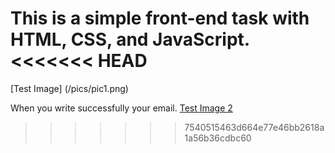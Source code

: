 This is a simple front-end task with HTML, CSS, and JavaScript.
<<<<<<< HEAD
=======
[Test Image] (/pics/pic1.png)

When you write successfully your email.
[Test Image 2](/pics/success.png)
>>>>>>> 7540515463d664e77e46bb2618a1a56b36cdbc60
